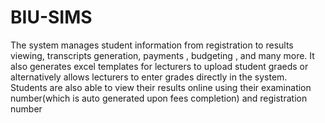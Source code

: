 # BIU-SIMS
The system manages student information from registration to results viewing, transcripts generation, payments , budgeting , and many more.  It also generates excel templates for lecturers to upload student graeds or alternatively allows lecturers to enter grades directly in the system. 
Students are also able to view their results online using their examination number(which is auto generated upon fees completion) and registration number
